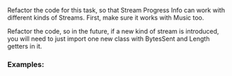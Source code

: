 Refactor the code for this task, so that Stream Progress Info can work with different kinds of Streams. First, make sure it works with Music too.

Refactor the code, so in the future, if a new kind of stream is introduced, you will need to just import one new class with  BytesSent and Length getters in it. 

### Examples: 

